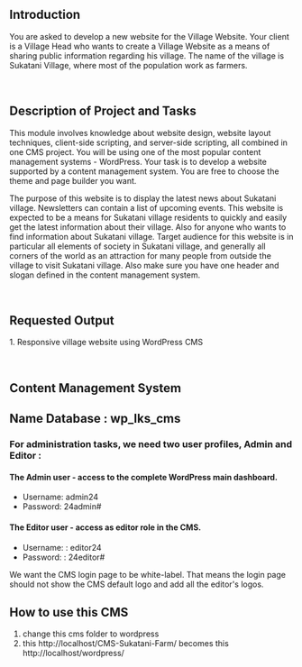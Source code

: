 ## Introduction
<p>You are asked to develop a new website for the Village Website. Your client is a Village Head who wants to create a Village Website as a means of sharing public information regarding his village. The name of the village is Sukatani Village, where most of the population work as farmers.</p>
<br>

## Description of Project and Tasks
<p>This module involves knowledge about website design, website layout techniques, client-side scripting, and server-side scripting, all combined in one CMS project. You will be using one of the most popular content management systems - WordPress.
Your task is to develop a website supported by a content management system. You are free to choose the theme and page builder you want.</p>
<p>The purpose of this website is to display the latest news about Sukatani village. Newsletters can contain a list of upcoming events. This website is expected to be a means for Sukatani village residents to quickly and easily get the latest information about their village. Also for anyone who wants to find information about Sukatani village. Target audience for this website is in particular all elements of society in Sukatani village, and generally all corners of the world as an attraction for many people from outside the village to visit Sukatani village. Also make sure you have one header and slogan defined in the content management system.</p>
<br>

## Requested Output
<p>1. Responsive village website using WordPress CMS</p>
<br>

## Content Management System
<h2>Name Database : wp_lks_cms</h2>
<h3>For administration tasks, we need two user profiles, Admin and Editor :</h3>
<h4>The Admin user - access to the complete WordPress main dashboard.</h4>
<ul>
	<li>Username: admin24</li>
	<li>Password: 24admin#</li>
</ul>
<h4>The Editor user - access as editor role in the CMS.</h2>
<ul>
	<li>Username: : editor24</li>
	<li>Password: : 24editor#</li>
</ul>
<p>We want the CMS login page to be white-label. That means the login page should not show the CMS default logo and add all the editor's logos.</p>

## How to use this CMS
<ol>
	<li>change this cms folder to wordpress</li>
	<li>this http://localhost/CMS-Sukatani-Farm/ becomes this http://localhost/wordpress/</li>
</ol>
